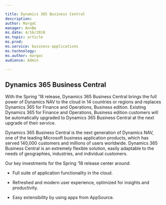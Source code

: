 ```yaml
---

title: Dynamics 365 Business Central
description: 
author: MargoC
manager: AnnBe
ms.date: 4/16/2018
ms.topic: article
ms.prod: 
ms.service: business-applications
ms.technology: 
ms.author: margoc
audience: Admin

---
```

Dynamics 365 Business Central
-----------------------------



With the Spring ’18 release, Dynamics 365 Business Central brings the full power
of Dynamics NAV to the cloud in 14 countries or regions and replaces
Dynamics 365 for Finance and Operations, Business edition. Existing Dynamics 365
for Finance and Operations, Business edition customers will be automatically
upgraded to Dynamics 365 Business Central at the next upgrade of their service.

Dynamics 365 Business Central is the next generation of Dynamics NAV, one of the
leading Microsoft business application products, which has served 140,000
customers and millions of users worldwide. Dynamics 365 Business Central is an
extremely flexible solution, easily adaptable to the needs of geographies,
industries, and individual customers.



Our key investments for the Spring ‘18 release center around:

-   Full suite of application functionality in the cloud.

-   Refreshed and modern user experience, optimized for insights and
    productivity.

-   Easy extensibility by using apps from AppSource.
